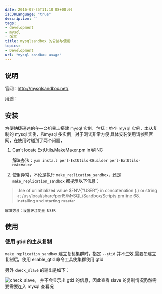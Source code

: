 ```yaml
---
date: 2016-07-25T11:10:08+08:00
isCJKLanguage: "true"
description: ""
tags:
- development
- mysql
- 效率
title: mysqlsandbox 的安装与使用
topics:
- Development
url: "mysql-sandbox-usage"
---
```



## 说明
官网：http://mysqlsandbox.net/

用途：

## 安装

方便快捷迅速的在一台机器上搭建 mysql 实例，包括：单个 mysql 实例，主从复制的 mysql 实例，和mysql 多实例，对于测试非常方便
具体安装使用请参照官网，在使用时碰到了两个问题，

1. Can't locate ExtUtils/MakeMaker.pm in @INC

	解决办法：`yum install perl-ExtUtils-CBuilder perl-ExtUtils-MakeMaker`

2. 使用异常，不论是执行 `make_replication_sandbox`，还是`make_replication_sandbox` 都提示以下信息：
> Use of uninitialized value $ENV{"USER"} in concatenation (.) or string at /usr/local/share/perl5/MySQL/Sandbox/Scripts.pm line 68.
installing and starting master


	解决方法：设置环境变量 USER

##  使用
###  使用 gtid 的主从复制
`make_replication_sandbox` 建立复制集群时，指定 `--gtid` 并不生效,需要在建立复制后，使用 enable_gtid 命令工具使集群使用 gtid

另外 `check_slave` 的输出是如下：

![check_slave](media/check_slave.png)，
并不会显示出 gtid 的信息，因此查看 slave 的复制情况仍然需要需要连入 mysql 查看况


